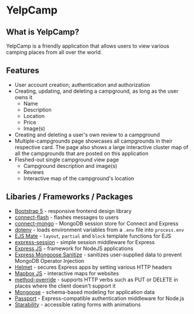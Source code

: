 # YelpCamp

## What is YelpCamp?

YelpCamp is a friendly application that allows users to view various camping places from all over the world.

## Features

- User account creation; authentication and authorization
- Creating, updating, and deleting a campground, as long as the user owns it
    - Name
    - Description
    - Location
    - Price
    - Image(s)
- Creating and deleting a user's own review to a campground
- Multiple-campgrounds page showcases all campgrounds in their respective card. The page also shows a large interactive cluster map of all the campgrounds that are posted on this application
- Fleshed-out single campground view page
    - Campground description and image(s)
    - Reviews
    - Interactive map of the campground's location

## Libaries / Frameworks / Packages 

- [Bootstrap 5](https://getbootstrap.com/) - responsive frontend design library
- [connect-flash](https://www.npmjs.com/package/connect-flash) - flashes messages to users
- [connect-mongo](https://www.npmjs.com/package/connect-mongo) - MongoDB session store for Connect and Express
- [dotenv](https://www.npmjs.com/package/dotenv) - loads environment variables from a `.env` file into `process.env`
- [EJS Mate](https://www.npmjs.com/package/ejs-mate) - `layout`, `partial` and `block` template functions for EJS
- [express-session](https://www.npmjs.com/package/express-session) - simple session middleware for Express
- [Express JS](https://expressjs.com/) - framework for NodeJS applications
- [Express Mongoose Sanitize](https://www.npmjs.com/package/express-mongo-sanitize) - sanitizes user-supplied data to prevent MongoDB Operator Injection
- [Helmet](https://helmetjs.github.io/) - secures Express apps by setting various HTTP headers
- [Mapbox JS](https://docs.mapbox.com/help/glossary/mapbox-js/) - interactive maps for websites
- [method-override](https://www.npmjs.com/package/method-override) - supports HTTP verbs such as PUT or DELETE in places where the client doesn't support it
- [Mongoose](https://mongoosejs.com/) - schema-based modeling for application data
- [Passport](http://www.passportjs.org/) - Express-compatible authentication middleware for Node.js
- [Starability](https://github.com/LunarLogic/starability) - accessible rating forms with animations


